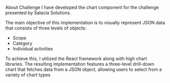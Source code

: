 About Challenge
I have developed the chart component for the challenge presented by Salacia Solutions.

The main objective of this implementation is to visually represent JSON data that consists of three levels of objects:
* Scope
* Category
* Individual activities

To achieve this, I utilized the React framework along with high chart libraries. The resulting implementation features a three-level drill-down chart that fetches data from a JSON object, allowing users to select from a variety of chart types
